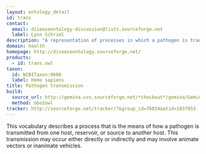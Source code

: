 ```yaml
---
layout: ontology_detail
id: trans
contact: 
  email: diseaseontology-discussion@lists.sourceforge.net
  label: Lynn Schriml
description: "A representation of processes in which a pathogen is transmitted from one host, reservoir, or source to another host."
domain: health
homepage: http://diseaseontology.sourceforge.net/
products: 
  - id: trans.owl
taxon: 
  id: NCBITaxon:9606
  label: Homo sapiens
title: Pathogen transmission
build:
  source_url: http://gemina.cvs.sourceforge.net/*checkout*/gemina/Gemina/ontologies/transmission_process.obo
  method: obo2owl
tracker: http://sourceforge.net/tracker/?&group_id=76834&atid=1037853
---
```


This vocabulary describes a process that is the means of how a pathogen is transmitted from one host, reservoir, or source to another host. This transmission may occur either directly or indirectly and may involve animate vectors or inanimate vehicles.  
